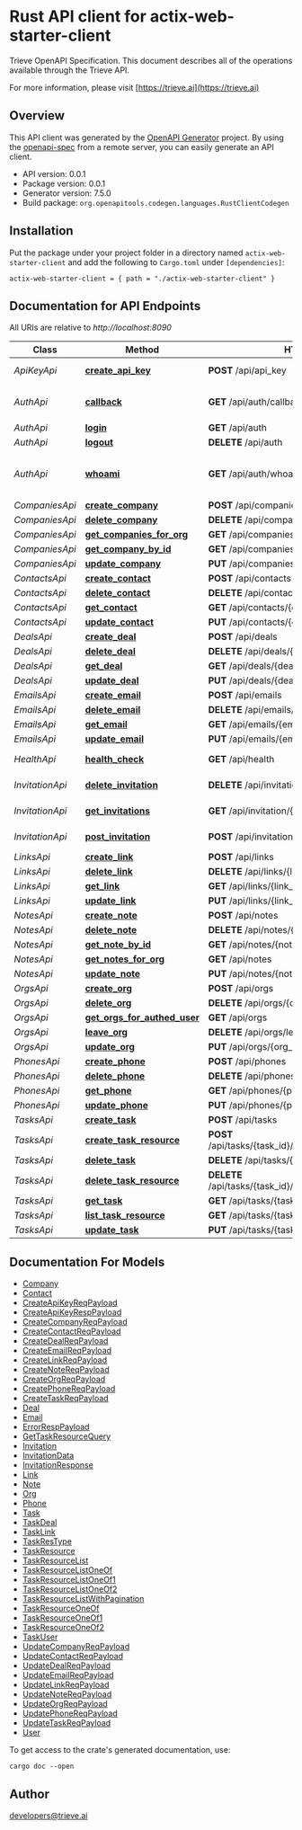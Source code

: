 # Rust API client for actix-web-starter-client

Trieve OpenAPI Specification. This document describes all of the operations available through the Trieve API.

For more information, please visit [https://trieve.ai](https://trieve.ai)

## Overview

This API client was generated by the [OpenAPI Generator](https://openapi-generator.tech) project.  By using the [openapi-spec](https://openapis.org) from a remote server, you can easily generate an API client.

- API version: 0.0.1
- Package version: 0.0.1
- Generator version: 7.5.0
- Build package: `org.openapitools.codegen.languages.RustClientCodegen`

## Installation

Put the package under your project folder in a directory named `actix-web-starter-client` and add the following to `Cargo.toml` under `[dependencies]`:

```
actix-web-starter-client = { path = "./actix-web-starter-client" }
```

## Documentation for API Endpoints

All URIs are relative to *http://localhost:8090*

Class | Method | HTTP request | Description
------------ | ------------- | ------------- | -------------
*ApiKeyApi* | [**create_api_key**](docs/ApiKeyApi.md#create_api_key) | **POST** /api/api_key | Set User Api Key
*AuthApi* | [**callback**](docs/AuthApi.md#callback) | **GET** /api/auth/callback | OpenID Connect callback
*AuthApi* | [**login**](docs/AuthApi.md#login) | **GET** /api/auth | Login
*AuthApi* | [**logout**](docs/AuthApi.md#logout) | **DELETE** /api/auth | Logout
*AuthApi* | [**whoami**](docs/AuthApi.md#whoami) | **GET** /api/auth/whoami | Get Currently Auth'ed User
*CompaniesApi* | [**create_company**](docs/CompaniesApi.md#create_company) | **POST** /api/companies | 
*CompaniesApi* | [**delete_company**](docs/CompaniesApi.md#delete_company) | **DELETE** /api/companies/{company_id} | 
*CompaniesApi* | [**get_companies_for_org**](docs/CompaniesApi.md#get_companies_for_org) | **GET** /api/companies | 
*CompaniesApi* | [**get_company_by_id**](docs/CompaniesApi.md#get_company_by_id) | **GET** /api/companies/{company_id} | 
*CompaniesApi* | [**update_company**](docs/CompaniesApi.md#update_company) | **PUT** /api/companies/{company_id} | 
*ContactsApi* | [**create_contact**](docs/ContactsApi.md#create_contact) | **POST** /api/contacts | 
*ContactsApi* | [**delete_contact**](docs/ContactsApi.md#delete_contact) | **DELETE** /api/contacts/{contact_id} | 
*ContactsApi* | [**get_contact**](docs/ContactsApi.md#get_contact) | **GET** /api/contacts/{contact_id} | 
*ContactsApi* | [**update_contact**](docs/ContactsApi.md#update_contact) | **PUT** /api/contacts/{contact_id} | 
*DealsApi* | [**create_deal**](docs/DealsApi.md#create_deal) | **POST** /api/deals | 
*DealsApi* | [**delete_deal**](docs/DealsApi.md#delete_deal) | **DELETE** /api/deals/{deal_id} | 
*DealsApi* | [**get_deal**](docs/DealsApi.md#get_deal) | **GET** /api/deals/{deal_id} | 
*DealsApi* | [**update_deal**](docs/DealsApi.md#update_deal) | **PUT** /api/deals/{deal_id} | 
*EmailsApi* | [**create_email**](docs/EmailsApi.md#create_email) | **POST** /api/emails | 
*EmailsApi* | [**delete_email**](docs/EmailsApi.md#delete_email) | **DELETE** /api/emails/{email_id} | 
*EmailsApi* | [**get_email**](docs/EmailsApi.md#get_email) | **GET** /api/emails/{email_id} | 
*EmailsApi* | [**update_email**](docs/EmailsApi.md#update_email) | **PUT** /api/emails/{email_id} | 
*HealthApi* | [**health_check**](docs/HealthApi.md#health_check) | **GET** /api/health | Health Check
*InvitationApi* | [**delete_invitation**](docs/InvitationApi.md#delete_invitation) | **DELETE** /api/invitation/{invitation_id} | Delete Invitation
*InvitationApi* | [**get_invitations**](docs/InvitationApi.md#get_invitations) | **GET** /api/invitation/{organization_id} | Get Invitations
*InvitationApi* | [**post_invitation**](docs/InvitationApi.md#post_invitation) | **POST** /api/invitation | Send Invitation
*LinksApi* | [**create_link**](docs/LinksApi.md#create_link) | **POST** /api/links | 
*LinksApi* | [**delete_link**](docs/LinksApi.md#delete_link) | **DELETE** /api/links/{link_id} | 
*LinksApi* | [**get_link**](docs/LinksApi.md#get_link) | **GET** /api/links/{link_id} | 
*LinksApi* | [**update_link**](docs/LinksApi.md#update_link) | **PUT** /api/links/{link_id} | 
*NotesApi* | [**create_note**](docs/NotesApi.md#create_note) | **POST** /api/notes | 
*NotesApi* | [**delete_note**](docs/NotesApi.md#delete_note) | **DELETE** /api/notes/{note_id} | 
*NotesApi* | [**get_note_by_id**](docs/NotesApi.md#get_note_by_id) | **GET** /api/notes/{note_id} | 
*NotesApi* | [**get_notes_for_org**](docs/NotesApi.md#get_notes_for_org) | **GET** /api/notes | 
*NotesApi* | [**update_note**](docs/NotesApi.md#update_note) | **PUT** /api/notes/{note_id} | 
*OrgsApi* | [**create_org**](docs/OrgsApi.md#create_org) | **POST** /api/orgs | 
*OrgsApi* | [**delete_org**](docs/OrgsApi.md#delete_org) | **DELETE** /api/orgs/{org_id} | 
*OrgsApi* | [**get_orgs_for_authed_user**](docs/OrgsApi.md#get_orgs_for_authed_user) | **GET** /api/orgs | 
*OrgsApi* | [**leave_org**](docs/OrgsApi.md#leave_org) | **DELETE** /api/orgs/leave/{org_id} | 
*OrgsApi* | [**update_org**](docs/OrgsApi.md#update_org) | **PUT** /api/orgs/{org_id} | 
*PhonesApi* | [**create_phone**](docs/PhonesApi.md#create_phone) | **POST** /api/phones | 
*PhonesApi* | [**delete_phone**](docs/PhonesApi.md#delete_phone) | **DELETE** /api/phones/{phone_id} | 
*PhonesApi* | [**get_phone**](docs/PhonesApi.md#get_phone) | **GET** /api/phones/{phone_id} | 
*PhonesApi* | [**update_phone**](docs/PhonesApi.md#update_phone) | **PUT** /api/phones/{phone_id} | 
*TasksApi* | [**create_task**](docs/TasksApi.md#create_task) | **POST** /api/tasks | 
*TasksApi* | [**create_task_resource**](docs/TasksApi.md#create_task_resource) | **POST** /api/tasks/{task_id}/{resource_type}/{resource_id} | 
*TasksApi* | [**delete_task**](docs/TasksApi.md#delete_task) | **DELETE** /api/tasks/{task_id} | 
*TasksApi* | [**delete_task_resource**](docs/TasksApi.md#delete_task_resource) | **DELETE** /api/tasks/{task_id}/{resource_type}/{resource_id} | 
*TasksApi* | [**get_task**](docs/TasksApi.md#get_task) | **GET** /api/tasks/{task_id} | 
*TasksApi* | [**list_task_resource**](docs/TasksApi.md#list_task_resource) | **GET** /api/tasks/{task_id}/{resource_type} | 
*TasksApi* | [**update_task**](docs/TasksApi.md#update_task) | **PUT** /api/tasks/{task_id} | 


## Documentation For Models

 - [Company](docs/Company.md)
 - [Contact](docs/Contact.md)
 - [CreateApiKeyReqPayload](docs/CreateApiKeyReqPayload.md)
 - [CreateApiKeyRespPayload](docs/CreateApiKeyRespPayload.md)
 - [CreateCompanyReqPayload](docs/CreateCompanyReqPayload.md)
 - [CreateContactReqPayload](docs/CreateContactReqPayload.md)
 - [CreateDealReqPayload](docs/CreateDealReqPayload.md)
 - [CreateEmailReqPayload](docs/CreateEmailReqPayload.md)
 - [CreateLinkReqPayload](docs/CreateLinkReqPayload.md)
 - [CreateNoteReqPayload](docs/CreateNoteReqPayload.md)
 - [CreateOrgReqPayload](docs/CreateOrgReqPayload.md)
 - [CreatePhoneReqPayload](docs/CreatePhoneReqPayload.md)
 - [CreateTaskReqPayload](docs/CreateTaskReqPayload.md)
 - [Deal](docs/Deal.md)
 - [Email](docs/Email.md)
 - [ErrorRespPayload](docs/ErrorRespPayload.md)
 - [GetTaskResourceQuery](docs/GetTaskResourceQuery.md)
 - [Invitation](docs/Invitation.md)
 - [InvitationData](docs/InvitationData.md)
 - [InvitationResponse](docs/InvitationResponse.md)
 - [Link](docs/Link.md)
 - [Note](docs/Note.md)
 - [Org](docs/Org.md)
 - [Phone](docs/Phone.md)
 - [Task](docs/Task.md)
 - [TaskDeal](docs/TaskDeal.md)
 - [TaskLink](docs/TaskLink.md)
 - [TaskResType](docs/TaskResType.md)
 - [TaskResource](docs/TaskResource.md)
 - [TaskResourceList](docs/TaskResourceList.md)
 - [TaskResourceListOneOf](docs/TaskResourceListOneOf.md)
 - [TaskResourceListOneOf1](docs/TaskResourceListOneOf1.md)
 - [TaskResourceListOneOf2](docs/TaskResourceListOneOf2.md)
 - [TaskResourceListWithPagination](docs/TaskResourceListWithPagination.md)
 - [TaskResourceOneOf](docs/TaskResourceOneOf.md)
 - [TaskResourceOneOf1](docs/TaskResourceOneOf1.md)
 - [TaskResourceOneOf2](docs/TaskResourceOneOf2.md)
 - [TaskUser](docs/TaskUser.md)
 - [UpdateCompanyReqPayload](docs/UpdateCompanyReqPayload.md)
 - [UpdateContactReqPayload](docs/UpdateContactReqPayload.md)
 - [UpdateDealReqPayload](docs/UpdateDealReqPayload.md)
 - [UpdateEmailReqPayload](docs/UpdateEmailReqPayload.md)
 - [UpdateLinkReqPayload](docs/UpdateLinkReqPayload.md)
 - [UpdateNoteReqPayload](docs/UpdateNoteReqPayload.md)
 - [UpdateOrgReqPayload](docs/UpdateOrgReqPayload.md)
 - [UpdatePhoneReqPayload](docs/UpdatePhoneReqPayload.md)
 - [UpdateTaskReqPayload](docs/UpdateTaskReqPayload.md)
 - [User](docs/User.md)


To get access to the crate's generated documentation, use:

```
cargo doc --open
```

## Author

developers@trieve.ai

